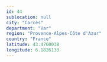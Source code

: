 ```yaml
---
id: 44
sublocation: null
city: "Carcès"
department: "Var"
region: "Provence-Alpes-Côte d'Azur"
country: "France"
latitude: 43.4760038
longitude: 6.1826133
---
```

